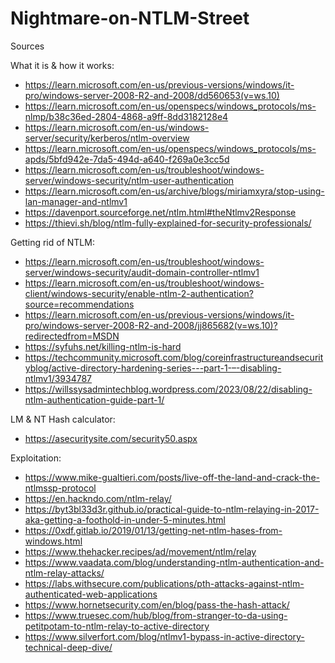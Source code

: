 # Nightmare-on-NTLM-Street
Sources

What it is & how it works:

- https://learn.microsoft.com/en-us/previous-versions/windows/it-pro/windows-server-2008-R2-and-2008/dd560653(v=ws.10)
- https://learn.microsoft.com/en-us/openspecs/windows_protocols/ms-nlmp/b38c36ed-2804-4868-a9ff-8dd3182128e4
- https://learn.microsoft.com/en-us/windows-server/security/kerberos/ntlm-overview
- https://learn.microsoft.com/en-us/openspecs/windows_protocols/ms-apds/5bfd942e-7da5-494d-a640-f269a0e3cc5d
- https://learn.microsoft.com/en-us/troubleshoot/windows-server/windows-security/ntlm-user-authentication
- https://learn.microsoft.com/en-us/archive/blogs/miriamxyra/stop-using-lan-manager-and-ntlmv1
- https://davenport.sourceforge.net/ntlm.html#theNtlmv2Response
- https://thievi.sh/blog/ntlm-fully-explained-for-security-professionals/


Getting rid of NTLM:

- https://learn.microsoft.com/en-us/troubleshoot/windows-server/windows-security/audit-domain-controller-ntlmv1
- https://learn.microsoft.com/en-us/troubleshoot/windows-client/windows-security/enable-ntlm-2-authentication?source=recommendations
- https://learn.microsoft.com/en-us/previous-versions/windows/it-pro/windows-server-2008-R2-and-2008/jj865682(v=ws.10)?redirectedfrom=MSDN
- https://syfuhs.net/killing-ntlm-is-hard
- https://techcommunity.microsoft.com/blog/coreinfrastructureandsecurityblog/active-directory-hardening-series---part-1-–-disabling-ntlmv1/3934787
- https://willssysadmintechblog.wordpress.com/2023/08/22/disabling-ntlm-authentication-guide-part-1/


LM & NT Hash calculator: 

- https://asecuritysite.com/security50.aspx 


Exploitation:

- https://www.mike-gualtieri.com/posts/live-off-the-land-and-crack-the-ntlmssp-protocol
- https://en.hackndo.com/ntlm-relay/
- https://byt3bl33d3r.github.io/practical-guide-to-ntlm-relaying-in-2017-aka-getting-a-foothold-in-under-5-minutes.html
- https://0xdf.gitlab.io/2019/01/13/getting-net-ntlm-hases-from-windows.html
- https://www.thehacker.recipes/ad/movement/ntlm/relay
- https://www.vaadata.com/blog/understanding-ntlm-authentication-and-ntlm-relay-attacks/
- https://labs.withsecure.com/publications/pth-attacks-against-ntlm-authenticated-web-applications
- https://www.hornetsecurity.com/en/blog/pass-the-hash-attack/
- https://www.truesec.com/hub/blog/from-stranger-to-da-using-petitpotam-to-ntlm-relay-to-active-directory
- https://www.silverfort.com/blog/ntlmv1-bypass-in-active-directory-technical-deep-dive/
